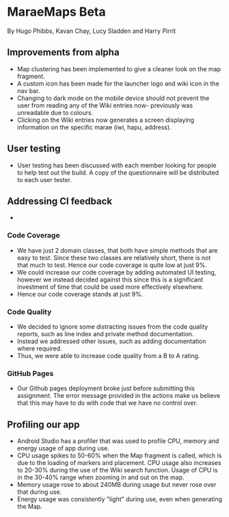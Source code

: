 # MaraeMaps Beta

By Hugo Phibbs, Kavan Chay, Lucy Sladden and Harry Pirrit

## Improvements from alpha

- Map clustering has been implemented to give a cleaner look on the map fragment.
- A custom icon has been made for the launcher logo and wiki icon in the nav bar.
- Changing to dark mode on the mobile device should not prevent the user from reading
  any of the Wiki entries now- previously was unreadable due to colours.
- Clicking on the Wiki entries now generates a screen displaying information on the 
  specific marae (iwi, hapu, address).

## User testing

- User testing has been discussed with each member looking for people to help
  test out the build. A copy of the questionnaire will be distributed to each user tester.

## Addressing CI feedback

- 

### Code Coverage

- We have just 2 domain classes, that both have simple methods that are easy to test. Since these
  two classes are relatively short, there is not that much to test. Hence our code coverage
  is quite low at just 9%.
- We could increase our code coverage by adding automated UI testing, however we instead decided 
  against this since this is a significant investment of time that could be used more effectively 
  elsewhere.
- Hence our code coverage stands at just 9%.

### Code Quality

- We decided to ignore some distracting issues from the code quality reports, such as line index 
  and private method documentation. 
- Instead we addressed other issues, such as adding documentation where required.
- Thus, we were able to increase code quality from a B to A rating.

### GitHub Pages

- Our Github pages deployment broke just before submitting this assignment. The error message
  provided in the actions make us believe that this may have to do with code that we have no
  control over.

## Profiling our app

- Android Studio has a profiler that was used to profile CPU, memory and energy usage of app during use.
- CPU usage spikes to 50-60% when the Map fragment is called, which is due to the loading of markers and placement.
  CPU usage also increases to 20-30% during the use of the Wiki search function.
  Usage of CPU is in the 30-40% range when zooming in and out on the map. 
- Memory usage rose to about 240MB during usage but never rose over that during use.
- Energy usage was consistently "light" during use, even when generating the Map.
